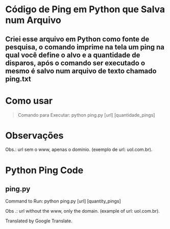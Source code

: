 # Código de Ping em Python que Salva num Arquivo
## Criei esse arquivo em Python como fonte de pesquisa, o comando imprime na tela um ping na qual você define o alvo e a quantidade de disparos, após o comando ser executado o mesmo é salvo num arquivo de texto chamado ping.txt

# Como usar
> Comando para Executar:
> python ping.py [url] [quantidade_pings]

# Observações
Obs.: url sem o www, apenas o dominio. (exemplo de url: uol.com.br).




# Python Ping Code
## ping.py

Command to Run: python ping.py [url] [quantity_pings]

Obs .: url without the www, only the domain. (example of url: uol.com.br).

Translated by Google Translate.
